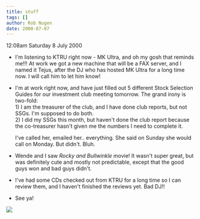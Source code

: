 ```yaml
---
title: stuff
tags: []
author: Rob Nugen
date: 2000-07-07
---
```


<p class=date>12:08am Saturday 8 July 2000</p>

<ul>
<p><li>I'm listening to KTRU right now - MK Ultra, and
oh my gosh that reminds me!!!  At work we got a new
machine that will be a FAX server, and I named it
Tejus, after the DJ who has hosted MK Ultra for a long
time now.  I will call him to let him know!

<p><li>I'm at work right now, and have just filled out
5 different Stock Selection Guides for our investment
club meeting tomorrow.  The grand irony is two-fold:
<br>1) I am the treasurer of the club, and I have done
club reports, but not SSGs.  I'm supposed to do both.
<br>2) I did my SSGs this month, but haven't done the
club report because the co-treasurer hasn't given me
the numbers I need to complete it.

<p>I've called her, emailed her.. everything.  She
said  on Sunday she would call on Monday.  But didn't.
 Bluh.

<p><li>Wende and I saw <em>Rocky and Bullwinkle</em>
movie!  It wasn't super great, but was definitely cute
and mostly not predictable, except that the good guys
won and bad guys didn't.

<p><li>I've had some CDs checked out from KTRU for a
long time so I can review them, and I haven't finished
the reviews yet.  Bad DJ!!  

<p><li>See ya!
</ul>

<p><img src="/images/rob/wL-ROB.gif">
